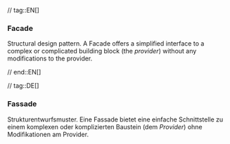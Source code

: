 // tag::EN[]
### Facade

Structural design pattern. A Facade offers a simplified interface to a complex
or complicated building block (the _provider_) without any modifications to the provider.

// end::EN[]

// tag::DE[]
### Fassade

Strukturentwurfsmuster. Eine Fassade bietet eine einfache
Schnittstelle zu einem komplexen oder komplizierten
Baustein (dem *Provider*) ohne Modifikationen am Provider.

